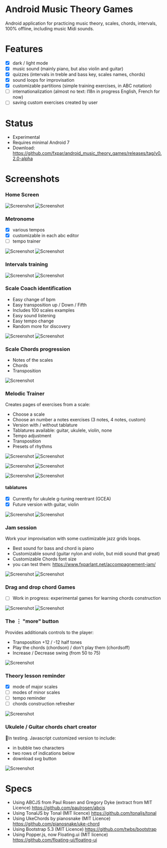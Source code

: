 # Android Music Theory Games
Android application for practicing music theory, scales, chords, intervals, 100% offline, including music Midi sounds.

# Features
* [x] dark / light mode
* [x] music sound (mainly piano, but also violin and guitar)
* [x] quizzes (intervals in treble and bass key, scales names, chords)
* [x] sound loops for improvisation
* [x] customizable partitions (simple training exercises, in ABC notation)
* [ ] internationalization (almost no text: I18n in progress English, French for now)
* [ ] saving custom exercises created by user

# Status
* Experimental
* Requires minimal Android 7
* Download: https://github.com/fxpar/android_music_theory_games/releases/tag/v0.2.0-alpha

# Screenshots

### Home Screen
![Screenshot](./screenshots/index.png) ![Screenshot](./screenshots/index-dark.png) 

### Metronome
*[x] various tempos
*[x] customizable in each abc editor
*[ ] tempo trainer

![Screenshot](./screenshots/metronome-1.png) ![Screenshot](./screenshots/metronome-2.png)


### Intervals training
![Screenshot](./screenshots/interval-bass-dark.png) ![Screenshot](./screenshots/intervals-treble-light.png)

### Scale Coach identification
* Easy change of bpm
* Easy transposition up / Down / Fifth
* Includes 100 scales examples
* Easy sound listening
* Easy tempo change
* Random more for discovery

![Screenshot](./screenshots/scale-name-light-bpm.png) ![Screenshot](./screenshots/scale-name-dark-tooltip.png) 

### Scale Chords progression
* Notes of the scales
* Chords
* Transposition

![Screenshot](./screenshots/scale-chords.png) 

### Melodic Trainer
Creates pages of exercises from a scale:

* Choose a scale
* Choose an number a notes exercises (3 notes, 4 notes, custom)
* Version with / without tablature
* Tablatures available: guitar, ukulele, violin, none
* Tempo adjustment
* Transposition
* Presets of rhythms

![Screenshot](./screenshots/melodic-trainer-1.png) ![Screenshot](./screenshots/melodic-trainer-2.png) 

![Screenshot](./screenshots/melodic-trainer-3.png) ![Screenshot](./screenshots/melodic-trainer-4.png) 

![Screenshot](./screenshots/melodic-trainer-uke.png) ![Screenshot](./screenshots/melodic-trainer-guitar.png) 

#### tablatures
* [x] Currently for ukulele g-tuning reentrant (GCEA)
* [x] Future version with guitar, violin

![Screenshot](./screenshots/scale-select-dark.png) ![Screenshot](./screenshots/scale-select-light.png)

### Jam session

Work your improvisation with some custimizable jazz grids loops.
* Best sound for bass and chord is piano
* Customizable sound (guitar nylon and violin, but midi sound that great)
* Customizable Chords font size
* you can test them: https://www.fxparlant.net/accompagnement-jam/

![Screenshot](./screenshots/jam-light.png) ![Screenshot](./screenshots/jam-dark.png)

### Drag and drop chord Games
* [ ] Work in progress: experimental games for learning chords construction

![Screenshot](./screenshots/magic-square-chords.png) ![Screenshot](./screenshots/gamme-quiz-light.png)

### The ⋮ "more" button
Provides additionals controls to the player:
* Transposition +12 / -12 half tones
* Play the chords (chordson) / don't play them (chordsoff)
* Increase / Decrease swing (from 50 to 75)

![Screenshot](./screenshots/more.png)


### Theory lesson reminder
* [x] mode of major scales
* [ ] modes of minor scales
* [ ] tempo reminder
* [ ] chords construction refresher

![Screenshot](./screenshots/lesson-modes.png)



### Ukulele / Guitar chords chart creator
🚧In testing.
Javascript customized version to include:
* in bubble two characters
* two rows of indications below
* download svg button

![Screenshot](./screenshots/string-chords-charts.png)

# Specs
* Using ABCJS from Paul Rosen and Gregory Dyke (extract from MIT Licence) https://github.com/paulrosen/abcjs
* Using TonalJS by Tonal (MIT licence) https://github.com/tonaljs/tonal
* Using UkeChords by pianosnake (MIT Licence) https://github.com/pianosnake/uke-chord
* Using Bootstrap 5.3 (MIT Licence) https://github.com/twbs/bootstrap
* Using Popper.js, now Floating.ui (MIT licence) https://github.com/floating-ui/floating-ui





